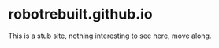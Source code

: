 robotrebuilt.github.io
======================

This is a stub site, nothing interesting to see here, move along.
